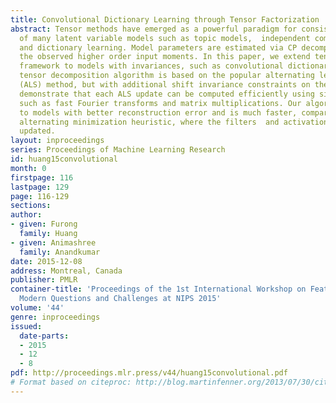 ```yaml
---
title: Convolutional Dictionary Learning through Tensor Factorization
abstract: Tensor methods have emerged as a powerful paradigm for consistent learning
  of many latent variable models such as topic models,  independent component analysis
  and dictionary learning. Model parameters are estimated via CP decomposition of
  the observed higher order input moments. In this paper, we extend tensor decomposition
  framework to models with invariances, such as convolutional dictionary models.    Our
  tensor decomposition algorithm is based on the popular alternating least squares
  (ALS) method, but with additional shift invariance constraints on the factors. We
  demonstrate that each ALS update can be computed efficiently using simple operations
  such as fast Fourier transforms and matrix multiplications. Our algorithm converges
  to models with better reconstruction error and is much faster, compared to the popular
  alternating minimization heuristic, where the filters  and activation maps are alternately
  updated.
layout: inproceedings
series: Proceedings of Machine Learning Research
id: huang15convolutional
month: 0
firstpage: 116
lastpage: 129
page: 116-129
sections: 
author:
- given: Furong
  family: Huang
- given: Animashree
  family: Anandkumar
date: 2015-12-08
address: Montreal, Canada
publisher: PMLR
container-title: 'Proceedings of the 1st International Workshop on Feature Extraction:
  Modern Questions and Challenges at NIPS 2015'
volume: '44'
genre: inproceedings
issued:
  date-parts:
  - 2015
  - 12
  - 8
pdf: http://proceedings.mlr.press/v44/huang15convolutional.pdf
# Format based on citeproc: http://blog.martinfenner.org/2013/07/30/citeproc-yaml-for-bibliographies/
---
```

